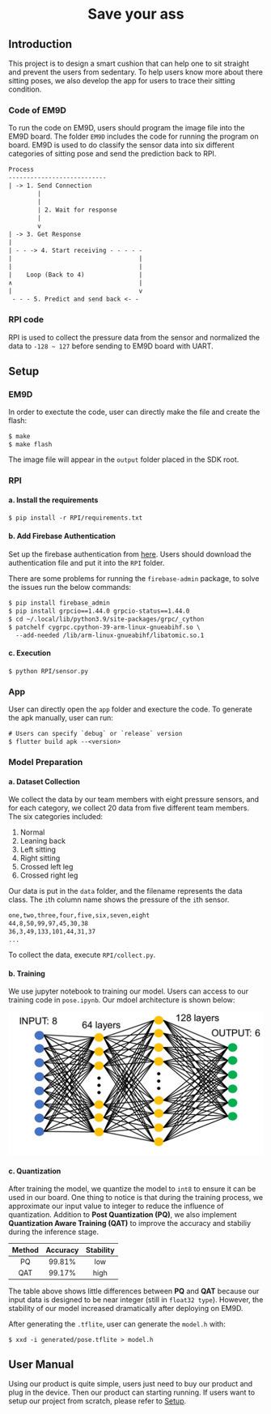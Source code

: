 <h1 align="center">
Save your ass
</h1>

## Introduction
This project is to design a smart cushion that can help one to sit straight and prevent the users from sedentary. To help users know more about there sitting poses, we also develop the app for users to trace their sitting condition.

### Code of EM9D
To run the code on EM9D, users should program the image file into the EM9D board. The folder `EM9D` includes the code for running the program on board. EM9D is used to do classify the sensor data into six different categories of sitting pose and send the prediction back to RPI.
```
Process
---------------------------
| -> 1. Send Connection
        |
        |
        | 2. Wait for response
        |
        v
| -> 3. Get Response
|
| - - -> 4. Start receiving - - - - -
|                                   |
|                                   |
|    Loop (Back to 4)               |
∧                                   |
|                                   v
 - - - 5. Predict and send back <- - 
```

### RPI code
RPI is used to collect the pressure data from the sensor and normalized the data to `-128 ~ 127` before sending to EM9D board with UART.

## Setup

### EM9D
In order to exectute the code, user can directly make the file and create the flash:
```shell
$ make
$ make flash
```
The image file will appear in the `output` folder placed in the SDK root.

### RPI
#### a. Install the requirements
```shell
$ pip install -r RPI/requirements.txt
```

#### b. Add Firebase Authentication
Set up the firebase authentication from [here](http://firebase.google.com). Users should download the authentication file and put it into the `RPI` folder.

There are some problems for running the `firebase-admin` package, to solve the issues run the below commands:
```shell
$ pip install firebase_admin
$ pip install grpcio==1.44.0 grpcio-status==1.44.0
$ cd ~/.local/lib/python3.9/site-packages/grpc/_cython
$ patchelf cygrpc.cpython-39-arm-linux-gnueabihf.so \
  --add-needed /lib/arm-linux-gnueabihf/libatomic.so.1
```

#### c. Execution
```shell
$ python RPI/sensor.py
```

### App
User can directly open the `app` folder and execture the code. To generate the apk manually, user can run:
```shell
# Users can specify `debug` or `release` version
$ flutter build apk --<version>
```

### Model Preparation

#### a. Dataset Collection
We collect the data by our team members with eight pressure sensors, and for each category, we collect 20 data from five different team members. The six categories included:
1. Normal
2. Leaning back
3. Left sitting
4. Right sitting
5. Crossed left leg
6. Crossed right leg

Our data is put in the `data` folder, and the filename represents the data class. The `i`th column name shows the pressure of the `i`th sensor.
```csv
one,two,three,four,five,six,seven,eight
44,8,50,99,97,45,30,38
36,3,49,133,101,44,31,37
...
```

To collect the data, execute `RPI/collect.py`.

#### b. Training
We use jupyter notebook to training our model. Users can access to our training code in `pose.ipynb`. Our mdoel architecture is shown below:

<center>
  <img src="assets/model.jpg" alt="model"/>
</center>

#### c. Quantization
After training the model, we quantize the model to `int8` to ensure it can be used in our board. One thing to notice is that during the training process, we approximate our input value to integer to reduce the influence of quantization. Addition to **Post Quantization (PQ)**, we also implement **Quantization Aware Training (QAT)** to improve the accuracy and stabiliy during the inference stage.

| Method | Accuracy | Stability |
|:------:|:--------:|:---------:|
|   PQ   |  99.81%  |    low    |
|  QAT   |  99.17%  |   high    |

The table above shows little differences between **PQ** and **QAT** because our input data is designed to be near integer (still in `float32 type`). However, the stability of our model increased dramatically after deploying on EM9D.

After generating the `.tflite`, user can generate the `model.h` with:
```shell
$ xxd -i generated/pose.tflite > model.h
```


## User Manual
Using our product is quite simple, users just need to buy our product and plug in the device. Then our product can starting running. If users want to setup our project from scratch, please refer to [Setup](#setup).